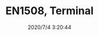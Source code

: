 ﻿---
layout: post 
title: EN1508, Terminal
tags: FA EN
categories: housing-terminal
overview: EN1508, Terminal
part_number: EN1508
thumb_img: static/202007/430-thumb-20200704112243.jpg
small_img: static/202007/430-20200704112243.jpg
date: 2020/7/4 3:20:44
---



